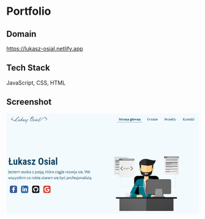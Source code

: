# Portfolio


## Domain
https://lukasz-osial.netlify.app



    
## Tech Stack

JavaScript, CSS, HTML



## Screenshot

![App Screenshot](https://github.com/lukaszOsial/portfolio/blob/master/images/item-mini1.png?raw=true)

